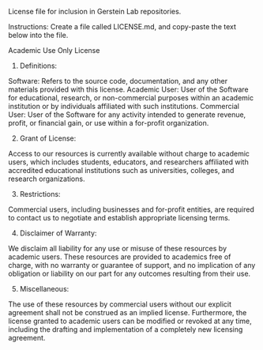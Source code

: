 License file for inclusion in Gerstein Lab repositories.

Instructions: Create a file called LICENSE.md, and copy-paste the text below into the file. 

Academic Use Only License

1. Definitions:

Software: Refers to the source code, documentation, and any other materials provided with this license.
Academic User: User of the Software for educational, research, or non-commercial purposes within an academic institution or by individuals affiliated with such institutions.
Commercial User: User of the Software for any activity intended to generate revenue, profit, or financial gain, or use within a for-profit organization.

2. Grant of License:

Access to our resources is currently available without charge to academic users, which includes students, educators, and researchers affiliated with accredited educational institutions such as universities, colleges, and research organizations. 

3. Restrictions:

Commercial users, including businesses and for-profit entities, are required to contact us to negotiate and establish appropriate licensing terms. 

4. Disclaimer of Warranty:

We disclaim all liability for any use or misuse of these resources by academic users. These resources are provided to academics free of charge, with no warranty or guarantee of support, and no implication of any obligation or liability on our part for any outcomes resulting from their use.

5. Miscellaneous:

The use of these resources by commercial users without our explicit agreement shall not be construed as an implied license. Furthermore, the license granted to academic users can be modified or revoked at any time, including the drafting and implementation of a completely new licensing agreement.
